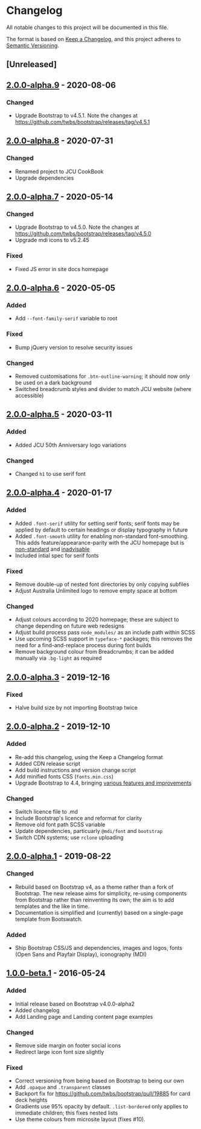 # Changelog

All notable changes to this project will be documented in this file.

The format is based on [Keep a Changelog](https://keepachangelog.com/en/1.0.0/),
and this project adheres to [Semantic Versioning](https://semver.org/spec/v2.0.0.html).

## [Unreleased]

## [2.0.0-alpha.9] - 2020-08-06

### Changed

* Upgrade Bootstrap to v4.5.1. Note the changes at
  https://github.com/twbs/bootstrap/releases/tag/v4.5.1

## [2.0.0-alpha.8] - 2020-07-31

### Changed

* Renamed project to JCU CookBook
* Upgrade dependencies

## [2.0.0-alpha.7] - 2020-05-14

### Changed

* Upgrade Bootstrap to v4.5.0. Note the changes at
  https://github.com/twbs/bootstrap/releases/tag/v4.5.0
* Upgrade mdi icons to v5.2.45

### Fixed

* Fixed JS error in site docs homepage

## [2.0.0-alpha.6] - 2020-05-05

### Added

* Add `--font-family-serif` variable to root

### Fixed

* Bump jQuery version to resolve security issues

### Changed

* Removed customisations for `.btn-outline-warning`; it should now only be
  used on a dark background
* Switched breadcrumb styles and divider to match JCU website (where
  accessible)

## [2.0.0-alpha.5] - 2020-03-11

### Added

* Added JCU 50th Anniversary logo variations

### Changed

* Changed `h1` to use serif font

## [2.0.0-alpha.4] - 2020-01-17

### Added

* Added `.font-serif` utility for setting serif fonts; serif fonts may be
  applied by default to certain headings or display typography in future
* Added `.font-smooth` utility for enabling non-standard font-smoothing. This
  adds feature/appearance-parity with the JCU homepage but is
  [non-standard](https://developer.mozilla.org/en-US/docs/Web/CSS/font-smooth)
  and [inadvisable](https://usabilitypost.com/2012/11/05/stop-fixing-font-smoothing/)
* Included intial spec for serif fonts

### Fixed

* Remove double-up of nested font directories by only copying subfiles
* Adjust Australia Unlimited logo to remove empty space at bottom

### Changed

* Adjust colours according to 2020 homepage; these are subject to change
  depending on future web redesigns
* Adjust build process pass `node_modules/` as an include path within SCSS
* Use upcoming SCSS support in `typeface-*` packages; this removes the need
  for a find-and-replace process during font builds
* Remove background colour from Breadcrumbs; it can be added manually via
  `.bg-light` as required

## [2.0.0-alpha.3] - 2019-12-16

### Fixed

* Halve build size by not importing Bootstrap twice

## [2.0.0-alpha.2] - 2019-12-10

### Added

* Re-add this changelog, using the Keep a Changelog format
* Added CDN release script
* Add build instructions and version change script
* Add minified fonts CSS (`fonts.min.css`)
* Upgrade Bootstrap to 4.4, bringing [various
  features and improvements](https://blog.getbootstrap.com/2019/11/26/bootstrap-4-4-0/)

### Changed

* Switch licence file to .md
* Include Bootstrap's licence and reformat for clarity
* Remove old font path SCSS variable
* Update dependencies, particuarly `@mdi/font` and `bootstrap`
* Switch CDN systems; use `rclone` uploading


## [2.0.0-alpha.1] - 2019-08-22

### Changed

* Rebuild based on Bootstrap v4, as a theme rather than a fork of Bootstrap.
  The new release aims for simplicity, re-using components from Bootstrap
  rather than reinventing its own; the aim is to add templates and the like
  in time.
* Documentation is simplified and (currently) based on a single-page template
  from Bootswatch.

### Added

* Ship Bootstrap CSS/JS and dependencies, images and logos, fonts (Open Sans and
  Playfair Display), iconography (MDI)


## [1.0.0-beta.1] - 2016-05-24

### Added

* Initial release based on Bootstrap v4.0.0-alpha2
* Added changelog
* Add Landing page and Landing content page examples

### Changed

* Remove side margin on footer social icons
* Redirect large icon font size slightly

### Fixed

* Correct versioning from being based on Bootstrap to being our own
* Add `.opaque` and `.transparent` classes
* Backport fix for https://github.com/twbs/bootstrap/pull/19885 for card deck
  heights
* Gradients use 95% opacity by default.
  `.list-bordered` only applies to immediate children; this fixes nested
  lists
* Use theme colours from microsite layout (fixes #10).

[2.0.0-alpha.9]: https://github.com/jcu/cookbook/releases/tag/v2.0.0-alpha.9
[2.0.0-alpha.8]: https://github.com/jcu/cookbook/releases/tag/v2.0.0-alpha.8
[2.0.0-alpha.7]: https://github.com/jcu/web-framework/releases/tag/v2.0.0-alpha.7
[2.0.0-alpha.6]: https://github.com/jcu/web-framework/releases/tag/v2.0.0-alpha.6
[2.0.0-alpha.5]: https://github.com/jcu/web-framework/releases/tag/v2.0.0-alpha.5
[2.0.0-alpha.4]: https://github.com/jcu/web-framework/releases/tag/v2.0.0-alpha.4
[2.0.0-alpha.3]: https://github.com/jcu/web-framework/releases/tag/v2.0.0-alpha.3
[2.0.0-alpha.2]: https://github.com/jcu/web-framework/releases/tag/v2.0.0-alpha.2
[2.0.0-alpha.1]: https://github.com/jcu/web-framework/releases/tag/v2.0.0-alpha.1
[1.0.0-beta.1]: https://github.com/jcu/web-framework/releases/tag/v1.0.0-beta.1
